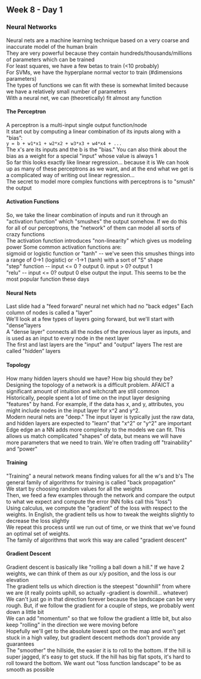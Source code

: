 ## Week 8 - Day 1
### Neural Networks
Neural nets are a machine learning technique based on a very coarse and inaccurate model of the human brain  
They are very powerful because they contain hundreds/thousands/millions of parameters which can be trained  
For least squares, we have a few betas to train (<10 probably)  
For SVMs, we have the hyperplane normal vector to train (#dimensions parameters)  
The types of functions we can fit with these is somewhat limited because we have a relatively small number of parameters  
With a neural net, we can (theoretically) fit almost any function

#### The Perceptron
A perceptron is a multi-input single output function/node  
It start out by computing a linear combination of its inputs along with a "bias”:  
`y = b + w1*x1 + w2*x2 + w3*x3 + w4*x4 + ...`  
The x's are its inputs and the b is the "bias." You can also think about the bias as a weight for a special "input" whose value is always 1  
So far this looks exactly like linear regression... because it is
We can hook up as many of these perceptrons as we want, and at the end what we get is a complicated way of writing out linear regression...  
The secret to model more complex functions with perceptrons is to "smush" the output

#### Activation Functions
So, we take the linear combination of inputs and run it through an "activation function" which "smushes" the output somehow. If we do this for all of our perceptrons, the "network" of them can model all sorts of crazy functions  
The activation function introduces "non-linearity" which gives us modeling power Some common activation functions are:  
sigmoid or logistic function or "tanh" -- we've seen this smushes things into a range of 0->1 (logistic) or -1->1 (tanh) with a sort of "S" shape  
"step" function -- input <= 0 ? output 0. input > 0? output 1  
"relu" -- input <= 0? output 0 else output the input. This seems to be the most popular function these days 

#### Neural Nets
Last slide had a "feed forward" neural net which had no "back edges" Each column of nodes is called a "layer"  
We'll look at a few types of layers going forward, but we'll start with "dense"layers  
A "dense layer" connects all the nodes of the previous layer as inputs, and is used as an input to every node in the next layer  
The first and last layers are the "input" and "output" layers The rest are called "hidden” layers

#### Topology
How many hidden layers should we have? How big should they be?  
Designing the topology of a network is a difficult problem. AFAICT a significant amount of intuition and witchcraft are still common  
Historically, people spent a lot of time on the input layer designing "features" by hand. For example, if the data has x, and y, attributes, you might include nodes in the input layer for x^2 and y^2.  
Modern neural nets are "deep." The input layer is typically just the raw data, and hidden layers are expected to "learn" that "x^2" or "y^2" are important  
Edge edge an a NN adds more complexity to the models we can fit. This allows us match complicated "shapes" of data, but means we will have more parameters that we need to train. We're often trading off "trainability" and “power"

#### Training
"Training" a neural network means finding values for all the w's and b's
The general family of algorithms for training is called "back propagation"  
We start by choosing random values for all the weights  
Then, we feed a few examples through the network and compare the output to what we expect and compute the error (NN folks call this "loss")  
Using calculus, we compute the "gradient" of the loss with respect to the weights. In English, the gradient tells us how to tweak the weights slightly to decrease the loss slightly  
We repeat this process until we run out of time, or we think that we've found an optimal set of weights.  
The family of algorithms that work this way are called "gradient descent”

#### Gradient Descent
Gradient descent is basically like "rolling a ball down a hill." If we have 2 weights, we can think of them as our x/y position, and the loss is our elevation  
The gradient tells us which direction is the steepest "downhill" from where we are (it really points uphill, so actually -gradient is downhill... whatever)  
We can't just go in that direction forever because the landscape can be very rough. But, if we follow the gradient for a couple of steps, we probably went down a little bit  
We can add "momentum" so that we follow the gradient a little bit, but also keep "rolling" in the direction we were moving before  
Hopefully we'll get to the absolute lowest spot on the map and won't get stuck in a high valley, but gradient descent methods don't provide any guarantees  
The "smoother" the hillside, the easier it is to roll to the bottom. If the hill is super jagged, it's easy to get stuck. If the hill has big flat spots, it's hard to roll toward the bottom. We want out "loss function landscape" to be as smooth as possible